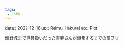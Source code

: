 ```yaml
---
tags:
 - Info
---
```


date:: [2022-12-16](/Daily_Note/2022-12-16.md)
up:: [Reimu_Hakurei](Bar/Novel/Touhou_Project/Reimu_Hakurei.md)
up:: [Plot](Bar/Novel/Chaos/Plot.md)

輝針城まで道具扱いだった霊夢さんが爆発するまでの前フリ